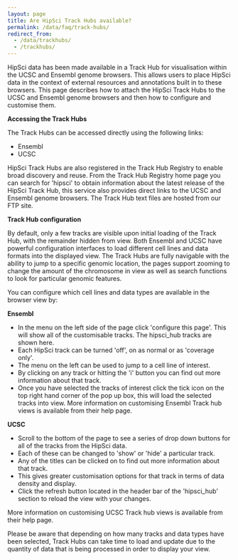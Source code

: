 ```yaml
---
layout: page
title: Are HipSci Track Hubs available?
permalink: /data/faq/track-hubs/
redirect_from:
  - /data/trackhubs/
  - /trackhubs/
---
```


HipSci data has been made available in a Track Hub for visualisation within the UCSC and Ensembl genome browsers. This allows users to place HipSci data in the context of external resources and annotations built in to these browsers. This page describes how to attach the HipSci Track Hubs to the UCSC and Ensembl genome browsers and then how to configure and customise them.

**Accessing the Track Hubs**

The Track Hubs can be accessed directly using the following links:

* Ensembl
* UCSC

HipSci Track Hubs are also registered in the Track Hub Registry to enable broad discovery and reuse. From the Track Hub Registry home page you can search for 'hipsci' to obtain information about the latest release of the HipSci Track Hub, this service also provides direct links to the UCSC and Ensembl genome browsers. The Track Hub text files are hosted from our FTP site.

**Track Hub configuration**

By default, only a few tracks are visible upon initial loading of the Track Hub, with the remainder hidden from view. Both Ensembl and UCSC have powerful configuration interfaces to load different cell lines and data formats into the displayed view. The Track Hubs are fully navigable with the ability to jump to a specific genomic location, the pages support zooming to change the amount of the chromosome in view as well as search functions to look for particular genomic features.

You can configure which cell lines and data types are available in the browser view by:

**Ensembl**

* In the menu on the left side of the page click 'configure this page'. This will show all of the customisable tracks. The hipsci_hub tracks are shown here.
* Each HipSci track can be turned 'off', on as normal or as 'coverage only'.
* The menu on the left can be used to jump to a cell line of interest.
* By clicking on any track or hitting the 'i' button you can find out more information about that track.
* Once you have selected the tracks of interest click the tick icon on the top right hand corner of the pop up box, this will load the selected tracks into view.  More information on customising Ensembl Track hub views is available from their help page.

**UCSC**

* Scroll to the bottom of the page to see a series of drop down buttons for all of the tracks from the HipSci data.
* Each of these can be changed to 'show' or 'hide' a particular track.
* Any of the titles can be clicked on to find out more information about that track.
* This gives greater customisation options for that track in terms of data density and display.
* Click the refresh button located in the header bar of the 'hipsci_hub' section to reload the view with your changes.

More information on customising UCSC Track hub views is available from their help page.

Please be aware that depending on how many tracks and data types have been selected, Track Hubs can take time to load and update due to the quantity of data that is being processed in order to display your view.
